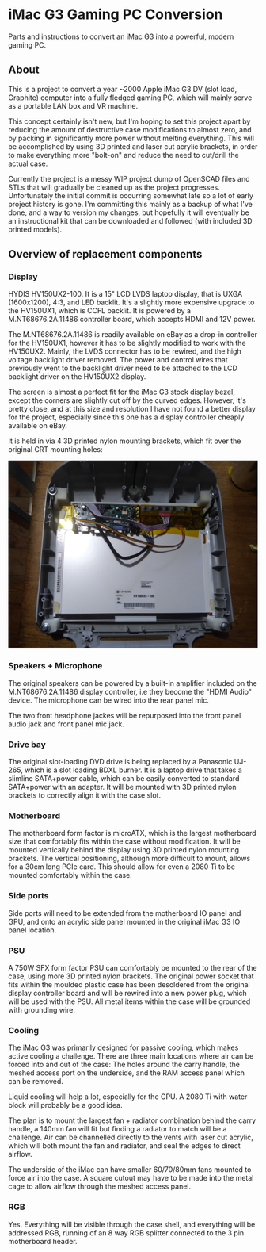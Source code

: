 # iMac G3 Gaming PC Conversion

Parts and instructions to convert an iMac G3 into a powerful, modern gaming PC.



## About

This is a project to convert a year ~2000 Apple iMac G3 DV (slot load, Graphite) computer into a fully fledged gaming PC, which will mainly serve as a portable LAN box and VR machine.

This concept certainly isn't new, but I'm hoping to set this project apart by reducing the amount of destructive case modifications to almost zero, and by packing in significantly more power without melting everything. This will be accomplished by using 3D printed and laser cut acrylic brackets, in order to make everything more "bolt-on" and reduce the need to cut/drill the actual case. 

Currently the project is a messy WIP project dump of OpenSCAD files and STLs that will gradually be cleaned up as the project progresses. Unfortunately the initial commit is occurring somewhat late so a lot of early project history is gone. I'm committing this mainly as a backup of what I've done, and a way to version my changes, but hopefully it will eventually be an instructional kit that can be downloaded and followed (with included 3D printed models).



## Overview of replacement components

### Display

HYDIS HV150UX2-100. It is a 15" LCD LVDS laptop display, that is UXGA (1600x1200), 4:3, and LED backlit. It's a slightly more expensive upgrade to the HV150UX1, which is CCFL backlit. It is powered by a M.NT68676.2A.11486 controller board, which accepts HDMI and 12V power. 

The M.NT68676.2A.11486 is readily available on eBay as a drop-in controller for the HV150UX1, however it has to be slightly modified to work with the HV150UX2. Mainly, the LVDS connector has to be rewired, and the high voltage backlight driver removed. The power and control wires that previously went to the backlight driver need to be attached to the LCD backlight driver on the HV150UX2 display.

The screen is almost a perfect fit for the iMac G3 stock display bezel, except the corners are slightly cut off by the curved edges. However, it's pretty close, and at this size and resolution I have not found a better display for the project, especially since this one has a display controller cheaply available on eBay.

It is held in via 4 3D printed nylon mounting brackets, which fit over the original CRT mounting holes:

![Display mounted rear](https://github.com/crozone/iMac-G3-PC-Conversion/raw/master/Mounting%20Brackets/Build%20Photos/Display/Screen%20rear.jpg)

### Speakers + Microphone

The original speakers can be powered by a built-in amplifier included on the M.NT68676.2A.11486 display controller, i.e they become the "HDMI Audio" device. The microphone can be wired into the rear panel mic. 

The two front headphone jackes will be repurposed into the front panel audio jack and front panel mic jack.

### Drive bay

The original slot-loading DVD drive is being replaced by a Panasonic UJ-265, which is a slot loading BDXL burner. It is a laptop drive that takes a slimline SATA+power cable, which can be easily converted to standard SATA+power with an adapter. It will be mounted with 3D printed nylon brackets to correctly align it with the case slot.

### Motherboard

The motherboard form factor is microATX, which is the largest motherboard size that comfortably fits within the case without modification. It will be mounted vertically behind the display using 3D printed nylon mounting brackets. The vertical positioning, although more difficult to mount, allows for a 30cm long PCIe card. This should allow for even a 2080 Ti to be mounted comfortably within the case.

### Side ports

Side ports will need to be extended from the motherboard IO panel and GPU, and onto an acrylic side panel mounted in the original iMac G3 IO panel location. 

### PSU

A 750W SFX form factor PSU can comfortably be mounted to the rear of the case, using more 3D printed nylon brackets. The original power socket that fits within the moulded plastic case has been desoldered from the original display controller board and will be rewired into a new power plug, which will be used with the PSU. All metal items within the case will be grounded with grounding wire.

### Cooling

The iMac G3 was primarily designed for passive cooling, which makes active cooling a challenge. There are three main locations where air can be forced into and out of the case: The holes around the carry handle, the meshed access port on the underside, and the RAM access panel which can be removed.

Liquid cooling will help a lot, especially for the GPU. A 2080 Ti with water block will probably be a good idea.

The plan is to mount the largest fan + radiator combination behind the carry handle, a 140mm fan will fit but finding a radiator to match will be a challenge. Air can be channelled directly to the vents with laser cut acrylic, which will both mount the fan and radiator, and seal the edges to direct airflow.

The underside of the iMac can have smaller 60/70/80mm fans mounted to force air into the case. A square cutout may have to be made into the metal cage to allow airflow through the meshed access panel.

 ### RGB

Yes. Everything will be visible through the case shell, and everything will be addressed RGB, running of an 8 way RGB splitter connected to the 3 pin motherboard header.

